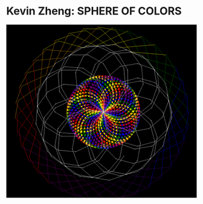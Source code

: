 <h1> Kevin Zheng: SPHERE OF COLORS </h1>
<img src="https://github.com/DarkJesterX/TurtleArtDesign/blob/master/TurtleArtDesign.PNG">
  
